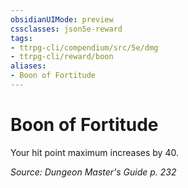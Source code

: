 ```yaml
---
obsidianUIMode: preview
cssclasses: json5e-reward
tags:
- ttrpg-cli/compendium/src/5e/dmg
- ttrpg-cli/reward/boon
aliases:
- Boon of Fortitude
---
```

# Boon of Fortitude

Your hit point maximum increases by 40.

*Source: Dungeon Master's Guide p. 232*